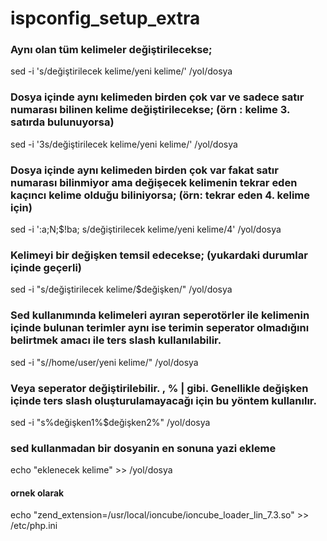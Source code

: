 # ispconfig_setup_extra


### Aynı olan tüm kelimeler değiştirilecekse;

sed -i 's/değiştirilecek kelime/yeni kelime/' /yol/dosya

### Dosya içinde aynı kelimeden birden çok var ve sadece satır numarası bilinen kelime değiştirilecekse; (örn : kelime 3. satırda bulunuyorsa)

sed -i '3s/değiştirilecek kelime/yeni kelime/' /yol/dosya

### Dosya içinde aynı kelimeden birden çok var fakat satır numarası bilinmiyor ama değişecek kelimenin tekrar eden kaçıncı kelime olduğu biliniyorsa; (örn: tekrar eden 4. kelime için) 

sed -i ':a;N;$!ba; s/değiştirilecek kelime/yeni kelime/4' /yol/dosya

### Kelimeyi bir değişken temsil edecekse; (yukardaki durumlar içinde geçerli)

sed -i "s/değiştirilecek kelime/$değişken/" /yol/dosya

### Sed kullanımında kelimeleri ayıran seperotörler ile kelimenin içinde bulunan terimler aynı ise terimin seperator olmadığını belirtmek amacı ile ters slash kullanılabilir.

sed -i "s/\/home\/user/yeni kelime/" /yol/dosya

### Veya seperator değiştirilebilir. , % | gibi. Genellikle değişken içinde ters slash oluşturulamayacağı için bu yöntem kullanılır.

sed -i "s%değişken1%$değişken2%" /yol/dosya

### sed kullanmadan bir dosyanin en sonuna yazi ekleme

echo "eklenecek kelime" >> /yol/dosya
#### ornek olarak
echo "zend_extension=/usr/local/ioncube/ioncube_loader_lin_7.3.so" >> /etc/php.ini
